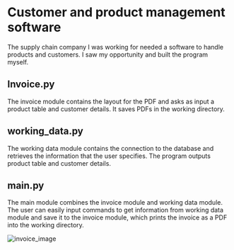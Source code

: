 # Customer and product management software
The supply chain company I was working for needed a software to handle products and customers. I saw my opportunity and built the program myself.


## Invoice.py
The invoice module contains the layout for the PDF and asks as input a product table and customer details. 
It saves PDFs in the working directory.

## working_data.py
The working data module contains the connection to the database and retrieves the information that the user specifies.
The program outputs product table and customer details.

## main.py
The main module combines the invoice module and working data module. The user can easily input commands to get information from working data module and save it to the invoice module, which prints the invoice as a PDF into the working directory.

![invoice_image](https://github.com/Robinborg/images/blob/main/Screenshot%202021-11-12%20at%2017.42.41.png?raw=true)
